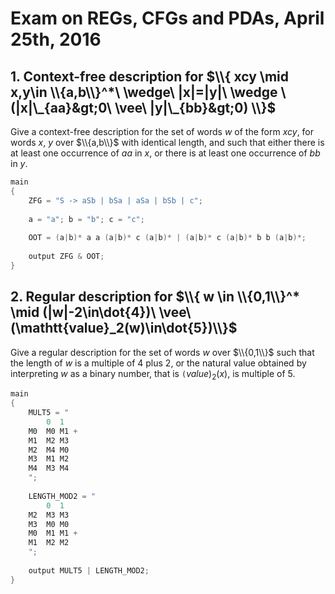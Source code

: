 # Exam on REGs, CFGs and PDAs, April 25th, 2016

## 1. Context-free description for $\\{ xcy \mid x,y\in \\{a,b\\}^*\ \wedge\ |x|=|y|\ \wedge \(|x|\_{aa}&gt;0\ \vee\ |y|\_{bb}&gt;0) \\}$

Give a context-free description for the set of words $w$ of the form $xcy$, for words $x$, $y$ over $\\{a,b\\}$ with identical length, and such that either there is at least one occurrence of $aa$ in $x$, or there is at least one occurrence of $bb$ in $y$.

```c++
main
{
	ZFG = "S -> aSb | bSa | aSa | bSb | c";
  	
  	a = "a"; b = "b"; c = "c";
  	
  	OOT = (a|b)* a a (a|b)* c (a|b)* | (a|b)* c (a|b)* b b (a|b)*;
  	
  	output ZFG & OOT;
}
```

## 2. Regular description for $\\{ w \in \\{0,1\\}^* \mid (|w|-2\in\dot{4})\ \vee\ (\mathtt{value}_2(w)\in\dot{5})\\}$

Give a regular description for the set of words $w$ over $\\{0,1\\}$ such that the length of $w$ is a multiple of $4$ plus $2$, or the natural value obtained by interpreting $w$ as a binary number, that is $\mathtt(value)_2(x)$, is multiple of $5$.

```c++
main
{
	MULT5 = "
		0  1
	M0	M0 M1 +
	M1	M2 M3
	M2	M4 M0
	M3	M1 M2
	M4	M3 M4
	";
  
  	LENGTH_MOD2 = "
		0  1
	M2	M3 M3
	M3	M0 M0
	M0	M1 M1 +
	M1	M2 M2
	";
  
  	output MULT5 | LENGTH_MOD2;
}
```